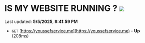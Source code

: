 # IS MY WEBSITE RUNNING ? [![](https://img.shields.io/static/v1?label=Sponsor&message=%E2%9D%A4&logo=GitHub&color=%23fe8e86)](https://github.com/sponsors/Youssef-Lehmam)

Last updated: **5/5/2025, 9:41:59 PM**

- `GET` [https://youssefservice.me](https://youssefservice.me) - **Up** (208ms)
